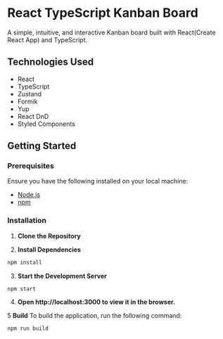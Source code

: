 # React TypeScript Kanban Board

A simple, intuitive, and interactive Kanban board built with React(Create React App) and TypeScript.

## Technologies Used

- React
- TypeScript
- Zustand
- Formik
- Yup
- React DnD
- Styled Components

## Getting Started

### Prerequisites

Ensure you have the following installed on your local machine:

- [Node.js](https://nodejs.org/)
- [npm](https://www.npmjs.com/)

### Installation

1. **Clone the Repository**

2. **Install Dependencies**

```sh
npm install
```

3. **Start the Development Server**

```sh
npm start
```

4. **Open http://localhost:3000 to view it in the browser.**

5 **Build**
To build the application, run the following command:

```sh
npm run build
```
